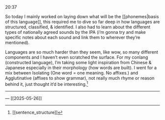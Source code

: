 20:37

So today I mainly worked on laying down what will be the [[phonemes|basis of this language]], this required me to dive so far deep in how languages are structured, classified, & identified. I also had to learn about the different types of nationally agreed sounds by the IPA (i’m gonna try and make specific notes about each sound and link them to wherever they’re mentioned). 

Languages are so much harder than they seem, like wow, so many different components and I haven’t even scratched the surface. For my conlang (constructed language), I’m taking some light inspiration from Chinese & Japanese especially in their morphology (how words are built). I went for a mix between Isolating (One word = one meaning. No affixes.) and Agglutinative (affixes to show grammar), not really much rhyme or reason behind it, just thought it’d be interesting.[^1]

---
— [[2025-05-26]]

[^1]: [[sentence_structure]]

